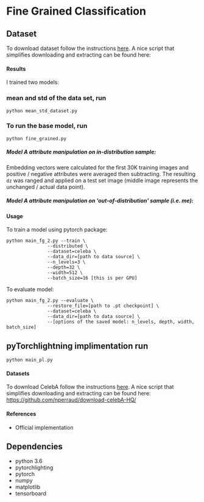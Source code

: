 # Fine Grained Classification


## Dataset
To download dataset follow the instructions [here](). A nice script that simplifies downloading and extracting can be found here: 

#### Results
I trained two models:

### mean and std of the data set, run
```
python mean_std_dataset.py

```
### To run the base model, run

```
python fine_grained.py
```


##### Model A attribute manipulation on in-distribution sample:

Embedding vectors were calculated for the first 30K training images and positive / negative attributes were averaged then subtracting. The resulting `dz` was ranged and applied on a test set image (middle image represents the unchanged / actual data point).



##### Model A attribute manipulation on 'out-of-distribution' sample (i.e. me):


#### Usage

To train a model using pytorch package:
```
python main_fg_2.py --train \
               --distributed \
               --dataset=celeba \
               --data_dir=[path to data source] \
               --n_levels=3 \
               --depth=32 \
               --width=512 \
               --batch_size=16 [this is per GPU]
```

To evaluate model:
```
python main_fg_2.py --evaluate \
               --restore_file=[path to .pt checkpoint] \
               --dataset=celeba \
               --data_dir=[path to data source] \
               --[options of the saved model: n_levels, depth, width, batch_size]
```


## pyTorchlightning implimentation run

```
python main_pl.py 
```


#### Datasets

To download CelebA follow the instructions [here](http://mmlab.ie.cuhk.edu.hk/projects/CelebA.html). A nice script that simplifies downloading and extracting can be found here: https://github.com/nperraud/download-celebA-HQ/


#### References
* Official implementation 




## Dependencies
* python 3.6
* pytorchlighting
* pytorch 
* numpy
* matplotlib
* tensorboard


